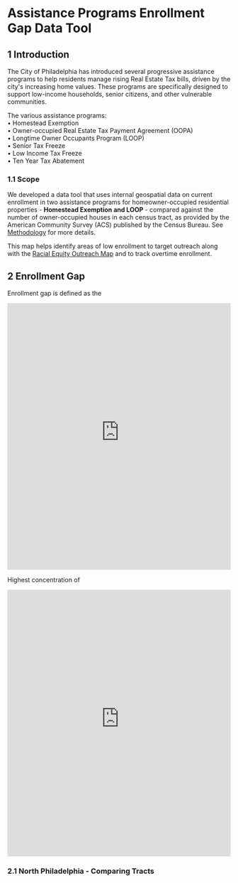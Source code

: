 # Assistance Programs Enrollment Gap Data Tool

## 1 Introduction

The City of Philadelphia has introduced several progressive assistance programs to help residents manage rising Real Estate Tax bills, driven by the city's increasing home values. These programs are specifically designed to support low-income households, senior citizens, and other vulnerable communities.   

The various assistance programs:  
•	Homestead Exemption  
•	Owner-occupied Real Estate Tax Payment Agreement (OOPA)  
•	Longtime Owner Occupants Program (LOOP)  
•	Senior Tax Freeze  
•	Low Income Tax Freeze  
•	Ten Year Tax Abatement  

### 1.1 Scope

We developed a data tool that uses internal geospatial data on current enrollment in two assistance programs for homeowner-occupied residential properties - **Homestead Exemption and LOOP** - compared against the number of owner-occupied houses in each census tract, as provided by the American Community Survey (ACS) published by the Census Bureau. See [Methodology]() for more details.

This map helps identify areas of low enrollment to target outreach along with the [Racial Equity Outreach Map](https://storymaps.arcgis.com/stories/43775b96f14848e5acc258b344921efa) and to track overtime enrollment. 

## 2 Enrollment Gap

Enrollment gap is defined as the 

<iframe
    src="https://data-and-research-phila-dept-of-revenue.github.io/enrollment-gaps/figs/enrollmentGap.html"
    width="100%"
    height="600"
    frameborder="0"
    scrolling="no">
</iframe>

Highest concentration of


<iframe
    src="https://data-and-research-phila-dept-of-revenue.github.io/enrollment-gaps/figs/enrollmentGapPercent.html"
    width="100%"
    height="600"
    frameborder="0"
    scrolling="no">
</iframe>



### 2.1 North Philadelphia - Comparing Tracts



